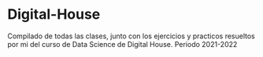 # Digital-House

Compilado de todas las clases, junto con los ejercicios y practicos resueltos por mi del curso de Data Science de Digital House. Periodo 2021-2022
